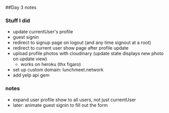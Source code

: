 ##Day 3 notes

### Stuff I did
+ update currentUser's profile
+ guest signin
+ redirect to signup page on logout (and any time signout at a root)
+ redirect to current user show page after profile update
+ upload profile photos with cloudinary (update state displays new photo on update view)
  - works on heroku (thx figaro)
+ set up custom domain: lunchmeet.network
+ add yelp api gem


### notes
+ expand user profile show to all users, not just currentUser
+ later: animate guest signin to fill out the form
